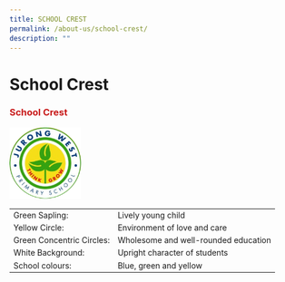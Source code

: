 ```yaml
---
title: SCHOOL CREST
permalink: /about-us/school-crest/
description: ""
---
```






# School Crest

### <span style = "color: #c81b1b"> <b>School Crest</b> </span>

<img src="/images/About%20Us/jwps_school_crest.png" alt="School Crest" class="center" style="width:25%">

|            |            |
|---------------------------|--------------------------------------|
| Green Sapling:            | Lively young child                   |
| Yellow Circle:            | Environment of love and care         |
| Green Concentric Circles: | Wholesome and well-rounded education |
| White Background:         | Upright character of students        |
| School colours:           | Blue, green and yellow               |